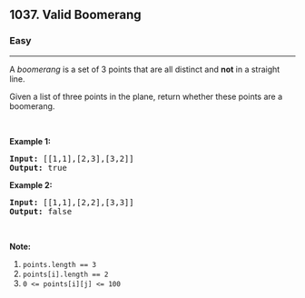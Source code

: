 <h2>1037. Valid Boomerang</h2><h3>Easy</h3><hr><div><p>A <em>boomerang</em> is a set of 3 points that are all distinct and <strong>not</strong> in a straight line.</p>

<p>Given a list&nbsp;of three points in the plane, return whether these points are a boomerang.</p>

<p>&nbsp;</p>

<p><strong>Example 1:</strong></p>

<pre><strong>Input: </strong><span id="example-input-1-1">[[1,1],[2,3],[3,2]]</span>
<strong>Output: </strong><span id="example-output-1">true</span>
</pre>

<div>
<p><strong>Example 2:</strong></p>

<pre><strong>Input: </strong><span id="example-input-2-1">[[1,1],[2,2],[3,3]]</span>
<strong>Output: </strong><span id="example-output-2">false</span></pre>
</div>

<p>&nbsp;</p>

<p><strong>Note:</strong></p>

<ol>
	<li><code>points.length == 3</code></li>
	<li><code>points[i].length == 2</code></li>
	<li><code>0 &lt;= points[i][j] &lt;= 100</code></li>
</ol>

<div>
<div>&nbsp;</div>
</div>
</div>